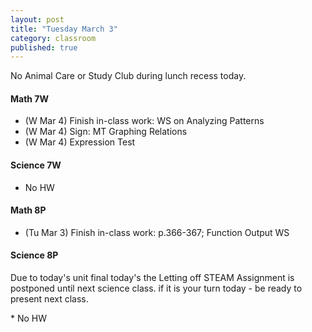 ```yaml
---
layout: post
title: "Tuesday March 3"
category: classroom
published: true
---
```

<div class="alert alert-danger" role="alert">
<p>No Animal Care or Study Club during lunch recess today.</p>
</div>

#### Math 7W
* (W Mar 4) Finish in-class work: WS on Analyzing Patterns
* (W Mar 4) Sign: MT Graphing Relations
* (W Mar 4) Expression Test

#### Science 7W
* No HW

#### Math 8P
* (Tu Mar 3) Finish in-class work: p.366-367; Function Output WS

#### Science 8P
<p>Due to today's unit final today's the Letting off STEAM Assignment is postponed until next science class. if it is your turn today - be ready to present next class.</p>
* No HW
